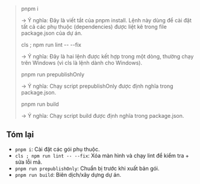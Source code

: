 > pnpm i
>
> -> Ý nghĩa: Đây là viết tắt của pnpm install. Lệnh này dùng để cài đặt tất cả các phụ thuộc (dependencies) được liệt kê trong file package.json của dự án.
>
> cls ; npm run lint -- --fix
>
> -> Ý nghĩa: Đây là hai lệnh được kết hợp trong một dòng, thường chạy trên Windows (vì cls là lệnh dành cho Windows).
>
> pnpm run prepublishOnly
>
> -> Ý nghĩa: Chạy script prepublishOnly được định nghĩa trong package.json.
>
> pnpm run build
>
> -> Ý nghĩa: Chạy script build được định nghĩa trong package.json.

## Tóm lại

- `pnpm i`: Cài đặt các gói phụ thuộc.
- `cls ; npm run lint -- --fix`: Xóa màn hình và chạy lint để kiểm tra + sửa lỗi mã.
- `pnpm run prepublishOnly`: Chuẩn bị trước khi xuất bản gói.
- `pnpm run build`: Biên dịch/xây dựng dự án.
